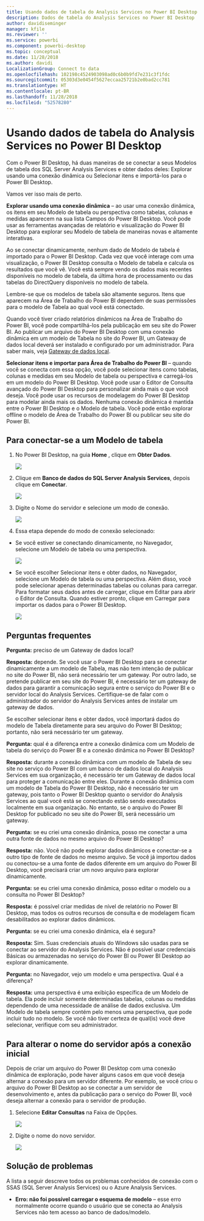 ```yaml
---
title: Usando dados de tabela do Analysis Services no Power BI Desktop
description: Dados de tabela do Analysis Services no Power BI Desktop
author: davidiseminger
manager: kfile
ms.reviewer: ''
ms.service: powerbi
ms.component: powerbi-desktop
ms.topic: conceptual
ms.date: 11/28/2018
ms.author: davidi
LocalizationGroup: Connect to data
ms.openlocfilehash: 102198c4524903098ad0c6b0b9fd7e231c3f1fdc
ms.sourcegitcommit: 05303d3e0454f5627eccaa25721b2e0bad2cc781
ms.translationtype: HT
ms.contentlocale: pt-BR
ms.lasthandoff: 11/28/2018
ms.locfileid: "52578280"
---
```

# <a name="using-analysis-services-tabular-data-in-power-bi-desktop"></a>Usando dados de tabela do Analysis Services no Power BI Desktop
Com o Power BI Desktop, há duas maneiras de se conectar a seus Modelos de tabela dos SQL Server Analysis Services e obter dados deles: Explorar usando uma conexão dinâmica ou Selecionar itens e importá-los para o Power BI Desktop.

Vamos ver isso mais de perto.

**Explorar usando uma conexão dinâmica** – ao usar uma conexão dinâmica, os itens em seu Modelo de tabela ou perspectiva como tabelas, colunas e medidas aparecem na sua lista Campos do Power BI Desktop. Você pode usar as ferramentas avançadas de relatório e visualização do Power BI Desktop para explorar seu Modelo de tabela de maneiras novas e altamente interativas.

Ao se conectar dinamicamente, nenhum dado de Modelo de tabela é importado para o Power BI Desktop. Cada vez que você interage com uma visualização, o Power BI Desktop consulta o Modelo de tabela e calcula os resultados que você vê. Você está sempre vendo os dados mais recentes disponíveis no modelo de tabela, da última hora de processamento ou das tabelas do DirectQuery disponíveis no modelo de tabela. 

Lembre-se que os modelos de tabela são altamente seguros. Itens que aparecem na Área de Trabalho do Power BI dependem de suas permissões para o modelo de Tabela ao qual você está conectado.

Quando você tiver criado relatórios dinâmicos na Área de Trabalho do Power BI, você pode compartilhá-los pela publicação em seu site do Power BI. Ao publicar um arquivo do Power BI Desktop com uma conexão dinâmica em um modelo de Tabela no site do Power BI, um Gateway de dados local deverá ser instalado e configurado por um administrador. Para saber mais, veja [Gateway de dados local](service-gateway-onprem.md).

**Selecionar itens e importar para Área de Trabalho do Power BI** – quando você se conecta com essa opção, você pode selecionar itens como tabelas, colunas e medidas em seu Modelo de tabela ou perspectiva e carregá-los em um modelo do Power BI Desktop. Você pode usar o Editor de Consulta avançado do Power BI Desktop para personalizar ainda mais o que você deseja. Você pode usar os recursos de modelagem do Power BI Desktop para modelar ainda mais os dados. Nenhuma conexão dinâmica é mantida entre o Power BI Desktop e o Modelo de tabela. Você pode então explorar offline o modelo de Área de Trabalho do Power BI ou publicar seu site do Power BI.

## <a name="to-connect-to-a-tabular-model"></a>Para conectar-se a um Modelo de tabela
1. No Power BI Desktop, na guia **Home** , clique em **Obter Dados**.
   
   ![](media/desktop-analysis-services-tabular-data/pbid_sqlas_getdata.png)
2. Clique em **Banco de dados do SQL Server Analysis Services**, depois clique em **Conectar**.
   
   ![](media/desktop-analysis-services-tabular-data/pbid_sqlas_getdata_as.png)
3. Digite o Nome do servidor e selecione um modo de conexão. 
   
   ![](media/desktop-analysis-services-tabular-data/pbid_sqlas_getdata_as_server.png)
4. Essa etapa depende do modo de conexão selecionado:

* Se você estiver se conectando dinamicamente, no Navegador, selecione um Modelo de tabela ou uma perspectiva.
  
  ![](media/desktop-analysis-services-tabular-data/pbid_sqlas_getdata_as_live.png)
* Se você escolher Selecionar itens e obter dados, no Navegador, selecione um Modelo de tabela ou uma perspectiva. Além disso, você pode selecionar apenas determinadas tabelas ou colunas para carregar. Para formatar seus dados antes de carregar, clique em Editar para abrir o Editor de Consulta. Quando estiver pronto, clique em Carregar para importar os dados para o Power BI Desktop.

  ![](media/desktop-analysis-services-tabular-data/pbid_sqlas_getdata_as_select.png)

## <a name="frequently-asked-questions"></a>Perguntas frequentes
**Pergunta:** preciso de um Gateway de dados local?

**Resposta:** depende. Se você usar o Power BI Desktop para se conectar dinamicamente a um modelo de Tabela, mas não tem intenção de publicar no site do Power BI, não será necessário ter um gateway. Por outro lado, se pretende publicar em seu site do Power BI, é necessário ter um gateway de dados para garantir a comunicação segura entre o serviço do Power BI e o servidor local do Analysis Services. Certifique-se de falar com o administrador do servidor do Analysis Services antes de instalar um gateway de dados.

Se escolher selecionar itens e obter dados, você importará dados do modelo de Tabela diretamente para seu arquivo do Power BI Desktop; portanto, não será necessário ter um gateway.

**Pergunta:** qual é a diferença entre a conexão dinâmica com um Modelo de tabela do serviço do Power BI e a conexão dinâmica no Power BI Desktop?

**Resposta:** durante a conexão dinâmica com um modelo de Tabela de seu site no serviço do Power BI com um banco de dados local do Analysis Services em sua organização, é necessário ter um Gateway de dados local para proteger a comunicação entre eles. Durante a conexão dinâmica com um modelo de Tabela do Power BI Desktop, não é necessário ter um gateway, pois tanto o Power BI Desktop quanto o servidor do Analysis Services ao qual você está se conectando estão sendo executados localmente em sua organização. No entanto, se o arquivo do Power BI Desktop for publicado no seu site do Power BI, será necessário um gateway.

**Pergunta:** se eu criei uma conexão dinâmica, posso me conectar a uma outra fonte de dados no mesmo arquivo do Power BI Desktop?

**Resposta:** não. Você não pode explorar dados dinâmicos e conectar-se a outro tipo de fonte de dados no mesmo arquivo. Se você já importou dados ou conectou-se a uma fonte de dados diferente em um arquivo do Power BI Desktop, você precisará criar um novo arquivo para explorar dinamicamente.

**Pergunta:** se eu criei uma conexão dinâmica, posso editar o modelo ou a consulta no Power BI Desktop?

**Resposta:** é possível criar medidas de nível de relatório no Power BI Desktop, mas todos os outros recursos de consulta e de modelagem ficam desabilitados ao explorar dados dinâmicos.

**Pergunta:** se eu criei uma conexão dinâmica, ela é segura?

**Resposta:** Sim. Suas credenciais atuais do Windows são usadas para se conectar ao servidor do Analysis Services. Não é possível usar credenciais Básicas ou armazenadas no serviço do Power BI ou Power BI Desktop ao explorar dinamicamente.

**Pergunta:** no Navegador, vejo um modelo e uma perspectiva. Qual é a diferença?

**Resposta:** uma perspectiva é uma exibição específica de um Modelo de tabela. Ela pode incluir somente determinadas tabelas, colunas ou medidas dependendo de uma necessidade de análise de dados exclusiva. Um Modelo de tabela sempre contém pelo menos uma perspectiva, que pode incluir tudo no modelo. Se você não tiver certeza de qual(is) você deve selecionar, verifique com seu administrador.

## <a name="to-change-the-server-name-after-initial-connection"></a>Para alterar o nome do servidor após a conexão inicial
Depois de criar um arquivo do Power BI Desktop com uma conexão dinâmica de exploração, pode haver alguns casos em que você deseja alternar a conexão para um servidor diferente. Por exemplo, se você criou o arquivo do Power BI Desktop ao se conectar a um servidor de desenvolvimento e, antes da publicação para o serviço do Power BI, você deseja alternar a conexão para o servidor de produção.

1. Selecione **Editar Consultas** na Faixa de Opções.
   
   ![](media/desktop-analysis-services-tabular-data/pbid_sqlas_chname_editquery.png)
2. Digite o nome do novo servidor.
   
   ![](media/desktop-analysis-services-tabular-data/pbid_sqlas_chname_dialog.png)
   
   
## <a name="troubleshooting"></a>Solução de problemas 
A lista a seguir descreve todos os problemas conhecidos de conexão com o SSAS (SQL Server Analysis Services) ou o Azure Analysis Services. 

* **Erro: não foi possível carregar o esquema de modelo** – esse erro normalmente ocorre quando o usuário que se conecta ao Analysis Services não tem acesso ao banco de dados/modelo.

